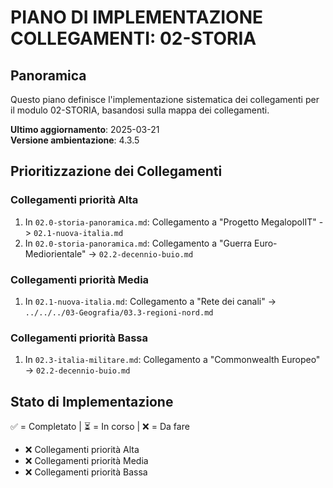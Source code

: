 # PIANO DI IMPLEMENTAZIONE COLLEGAMENTI: 02-STORIA

## Panoramica
Questo piano definisce l'implementazione sistematica dei collegamenti per il modulo 02-STORIA, basandosi sulla mappa dei collegamenti.

**Ultimo aggiornamento**: 2025-03-21  
**Versione ambientazione**: 4.3.5

## Prioritizzazione dei Collegamenti

### Collegamenti priorità Alta
1. In `02.0-storia-panoramica.md`: Collegamento a "Progetto MegalopolIT" -> `02.1-nuova-italia.md`
2. In `02.0-storia-panoramica.md`: Collegamento a "Guerra Euro-Mediorientale" -> `02.2-decennio-buio.md`

### Collegamenti priorità Media
1. In `02.1-nuova-italia.md`: Collegamento a "Rete dei canali" -> `../../../03-Geografia/03.3-regioni-nord.md`

### Collegamenti priorità Bassa
1. In `02.3-italia-militare.md`: Collegamento a "Commonwealth Europeo" -> `02.2-decennio-buio.md`

## Stato di Implementazione

✅ = Completato | ⏳ = In corso | ❌ = Da fare

- ❌ Collegamenti priorità Alta
- ❌ Collegamenti priorità Media  
- ❌ Collegamenti priorità Bassa
